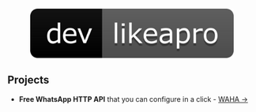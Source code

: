 <p align="center">
    <img src="./images/logo.jpg" alt="Image" height="100px"/>
</p>

## Projects
- **Free WhatsApp HTTP API** that you can configure in a click - [WAHA ->](https://waha.devlike.pro)
